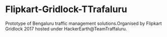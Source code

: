 # Flipkart-Gridlock-TTrafaluru
Prototype of Bengaluru traffic management solutions.Organised by Flipkart Gridlock 2017 hosted under HackerEarth@TeamTraffaluru.
